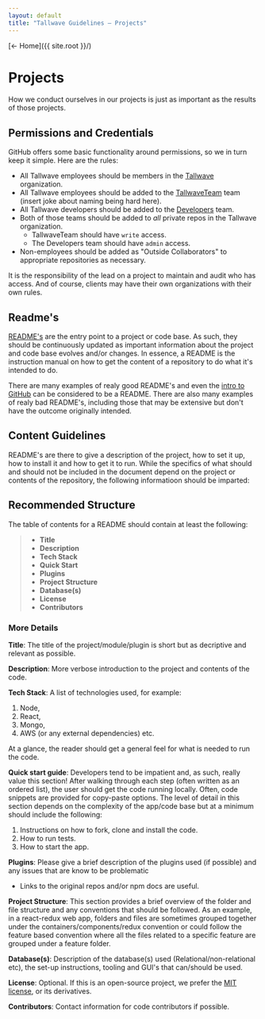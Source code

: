 ```yaml
---
layout: default
title: "Tallwave Guidelines — Projects"
---
```


[&larr; Home]({{ site.root }}/)

# Projects
How we conduct ourselves in our projects is just as important as the results of those projects. 

## Permissions and Credentials
GitHub offers some basic functionality around permissions, so we in turn keep it simple. Here are the rules:

* All Tallwave employees should be members in the [Tallwave](https://github.com/tallwave) organization.
* All Tallwave employees should be added to the [TallwaveTeam](https://github.com/orgs/Tallwave/teams/tallwaveteam) team (insert joke about naming being hard here).
* All Tallwave developers should be added to the [Developers](https://github.com/orgs/Tallwave/teams/developers) team.
* Both of those teams should be added to _all_ private repos in the Tallwave organization.
  * TallwaveTeam should have `write` access.
  * The Developers team should have `admin` access.
* Non-employees should be added as "Outside Collaborators" to appropriate repositories as necessary.

It is the responsibility of the lead on a project to maintain and audit who has access. And of course, clients may have their own organizations with their own rules.

## Readme's
[README's](https://en.wikipedia.org/wiki/README) are the entry point to a project or code base. As such, they should be continuously updated as important information about the project and code base evolves and/or changes. In essence, a README is the instruction manual on how to get the content of a repository to do what it's intended to do.

There are many examples of realy good README's and even the [intro to GitHub](https://guides.github.com/activities/hello-world/) can be considered to be a README. There are also many examples of realy bad README's, including those that may be extensive but don't have the outcome originally intended.

## Content Guidelines
README's are there to give a description of the project, how to set it up, how to install it and how to get it to run.
While the specifics of what should and should not be included in the document depend on the project or contents of the repository, the following informatioon should be imparted:

## Recommended Structure
The table of contents for a README should contain at least the following:
> * **Title**
> * **Description**
> * **Tech Stack**
> * **Quick Start**
> * **Plugins**
> * **Project Structure**
> * **Database(s)**
> * **License**
> * **Contributors**

### More Details

**Title**: The title of the project/module/plugin is short but as decriptive and relevant as possible. 

**Description**: More verbose introduction to the project and contents of the code.

**Tech Stack**: A list of technologies used, for example:

1. Node, 
2. React, 
3. Mongo, 
4. AWS (or any external dependencies) etc.
 
At a glance, the reader should get a general feel for what is needed to run the code.

**Quick start guide**: Developers tend to be impatient and, as such, really value this section! After walking through each step (often written as an ordered list), the user should get the code running locally. Often, code snippets are provided for copy-paste options. The level of detail in this section depends on the complexity of the app/code base but at a minimum should include the following:

1. Instructions on how to fork, clone and install the code.
2. How to run tests.
3. How to start the app.

**Plugins**: Please give a brief description of the plugins used (if possible) and any issues that are know to be problematic
 - Links to the original repos and/or npm docs are useful.

**Project Structure**: This section provides a brief overview of the folder and file structure and any conventions that should be followed. As an example, in a react-redux web app, folders and files are sometimes grouped together under the containers/components/redux convention or could follow the feature based convention where all the files related to a specific feature are grouped under a feature folder.

**Database(s)**: Description of the database(s) used (Relational/non-relational etc), the set-up instructions, tooling and GUI's that can/should be used.

**License**: Optional. If this is an open-source project, we prefer the [MIT license](https://opensource.org/licenses/MIT), or its derivatives. 

**Contributors**: Contact information for code contributors if possible.